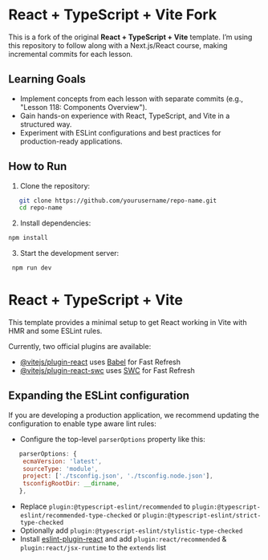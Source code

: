# React + TypeScript + Vite Fork  

This is a fork of the original **React + TypeScript + Vite** template. I’m using this repository to follow along with a Next.js/React course, making incremental commits for each lesson.  

## Learning Goals  
- Implement concepts from each lesson with separate commits (e.g., "Lesson 118: Components Overview").  
- Gain hands-on experience with React, TypeScript, and Vite in a structured way.  
- Experiment with ESLint configurations and best practices for production-ready applications.  

## How to Run  
1. Clone the repository:  
```sh
   git clone https://github.com/yourusername/repo-name.git
   cd repo-name
```
2. Install dependencies:
```sh
npm install
```
3. Start the development server:
```sh
 npm run dev
```

# React + TypeScript + Vite

This template provides a minimal setup to get React working in Vite with HMR and some ESLint rules.

Currently, two official plugins are available:

- [@vitejs/plugin-react](https://github.com/vitejs/vite-plugin-react/blob/main/packages/plugin-react/README.md) uses [Babel](https://babeljs.io/) for Fast Refresh
- [@vitejs/plugin-react-swc](https://github.com/vitejs/vite-plugin-react-swc) uses [SWC](https://swc.rs/) for Fast Refresh

## Expanding the ESLint configuration

If you are developing a production application, we recommend updating the configuration to enable type aware lint rules:

- Configure the top-level `parserOptions` property like this:

```js
   parserOptions: {
    ecmaVersion: 'latest',
    sourceType: 'module',
    project: ['./tsconfig.json', './tsconfig.node.json'],
    tsconfigRootDir: __dirname,
   },
```

- Replace `plugin:@typescript-eslint/recommended` to `plugin:@typescript-eslint/recommended-type-checked` or `plugin:@typescript-eslint/strict-type-checked`
- Optionally add `plugin:@typescript-eslint/stylistic-type-checked`
- Install [eslint-plugin-react](https://github.com/jsx-eslint/eslint-plugin-react) and add `plugin:react/recommended` & `plugin:react/jsx-runtime` to the `extends` list
